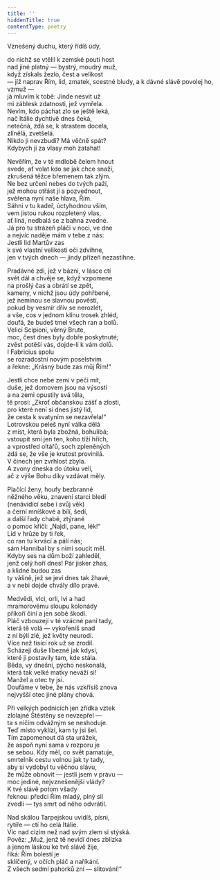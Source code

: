 ```yaml
---
title: ''
hiddenTitle: true
contentType: poetry
---
```


<section>

Vznešený duchu, který řídíš údy,

do nichž se vtělil k zemské pouti host  
nad jiné platný — bystrý, moudrý muž,  
když získals žezlo, čest a velikost  
— jíž naprav Řím, lid, zmatek, scestné bludy, a k dávné slávě povolej ho, vzmuž —  
já mluvím k tobě: Jinde nesvit už  
mi záblesk zdatnosti, jež vymřela.  
Nevím, kdo páchat zlo se ještě leká,  
nač Itálie dychtivě dnes čeká,  
netečná, zdá se, k strastem docela,  
zlínělá, zvetšelá.  
Nikdo ji nevzbudí? Má věčně spát?  
Kdybych ji za vlasy moh zatahat!

</section>

<section>

Nevěřím, že v té mdlobě čelem hnout  
svede, ať volat kdo se jak chce snaží,  
zkrušená těžce břemenem tak zlým.  
Ne bez určení nebes do tvých paží,  
jež mohou otřást jí a pozvednout,  
svěřena nyní naše hlava, Řím.  
Sáhni v tu kadeř, úctyhodnou vším,  
vem jistou rukou rozpletený vlas,  
ať líná, nedbalá se z bahna zvedne.  
Já pro tu strázeň pláči v noci, ve dne  
a nejvíc naděje mám v tebe z nás:  
Jestli lid Martův zas  
k své vlastní velikosti oči zdvihne,  
jen v tvých dnech — jindy přízeň nezastihne.

</section>

<section>

Pradávné zdi, jež v bázni, v lásce ctí  
svět dál a chvěje se, když vzpomene  
na prošlý čas a obrátí se zpět,  
kameny, v nichž jsou údy pohřbené,  
jež neminou se slavnou pověstí,  
pokud by vesmír dřív se nerozlét,  
a vše, cos v jednom klínu trosek zhléd,  
doufá, že budeš tmel všech ran a bolů.  
Velicí Scipioni, věrný Brute,  
moc, čest dnes byly dobře poskytnuté;  
zvěst potěší vás, dojde-li k vám dolů.  
I Fabricius spolu  
se rozradostní novým poselstvím  
a řekne: „Krásný bude zas můj Řím!“

</section>

<section>

Jestli chce nebe zemi v péči mít,  
duše, jež domovem jsou na výsosti  
a na zemi opustily svá těla,  
tě prosí: „Zkroť občanskou zášť a zlosti,  
pro které není si dnes jistý lid,  
že cesta k svatyním se nezavřela!“  
Lotrovskou peleš nyní válka dělá  
z míst, která byla zbožná, bohulibá;  
vstoupit smí jen ten, koho tíží hřích,  
a vprostřed oltářů, soch zpleněných  
zdá se, že vše je krutost provinilá.  
V činech jen zvrhlost zbyla.  
A zvony dneska do útoku velí,  
ač z výše Bohu díky vzdávat měly.

</section>

<section>

Plačící ženy, houfy bezbranné  
něžného věku, znavení starci bledí  
(nenávidící sebe i svůj věk)  
a černí mníškové a bílí, šedí,  
a další řady chabé, ztýrané  
o pomoc křičí: „Najdi, pane, lék!“  
Lid v hrůze by ti řek,  
co ran tu krvácí a pálí nás;  
sám Hannibal by s nimi soucit měl.  
Kdyby ses na dům boží zahleděl,  
jenž celý hoří dnes! Pár jisker zhas,  
a klidné budou zas  
ty vášně, jež se jeví dnes tak žhavé,  
a v nebi dojde chvály dílo pravé.

</section>

<section>

Medvědi, vlci, orli, lvi a had  
mramorovému sloupu kolonády  
příkoří činí a jen sobě škodí.  
Pláč vzbouzejí v té vzácné paní tady,  
která tě volá — vykořeníš snad  
z ní býlí zlé, jež květy neurodí.  
Více než tisící rok už se zrodil.  
Scházejí duše líbezné jak kdysi,  
které ji postavily tam, kde stála.  
Běda, vy dnešní, pýcho neskonalá,  
která tak velké matky neváží si!  
Manžel a otec ty jsi.  
Doufáme v tebe, že nás vzkřísíš znova  
nejvyšší otec jiné plány chová.

</section>

<section>

Při velkých podnicích jen zřídka vztek  
zlolajné Štěstěny se nevzepřel —  
ta s ničím odvážným se neshoduje.  
Teď místo vyklízí, kam ty jsi šel.  
Tím zapomenout dá sta urážek,  
že aspoň nyní sama v rozporu je  
se sebou. Kdy měl, co svět pamatuje,  
smrtelník cestu volnou jak ty tady,  
aby si vydobyl tu věčnou slávu,  
že může obnovit — jestli jsem v právu —  
moc jediné, nejvznešenější vlády?  
K tvé slávě potom všady  
řeknou: předci Řím mladý, plný sil  
zvedli — tys smrt od něho odvrátil.

</section>

<section>

Nad skálou Tarpejskou uvidíš, písni,  
rytíře — ctí ho celá Itálie.  
Víc nad cizím než nad svým zlem si stýská.  
Pověz: „Muž, jenž tě nevidí dnes zblízka  
a jenom láskou ke tvé slávě žije,  
říká: Řím bolestí je  
sklíčený, v očích pláč a naříkání.  
Z všech sedmi pahorků zní — slitování!“

</section>
